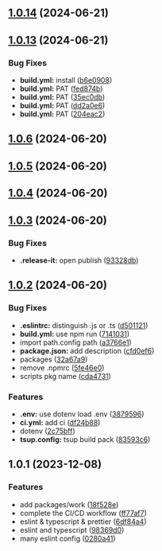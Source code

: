 

## [1.0.14](https://github.com/qlover/fe-base-tsup/compare/1.0.13...1.0.14) (2024-06-21)

## [1.0.13](https://github.com/qlover/fe-base-tsup/compare/1.0.6...1.0.13) (2024-06-21)


### Bug Fixes

* **build.yml:** install ([b6e0908](https://github.com/qlover/fe-base-tsup/commit/b6e0908d1ecb62228b890b5ebcbad78b2b9d4772))
* **build.yml:** PAT ([fed874b](https://github.com/qlover/fe-base-tsup/commit/fed874bacf43e7e5a06dcbdf0c3168a642f2d388))
* **build.yml:** PAT ([35ec0db](https://github.com/qlover/fe-base-tsup/commit/35ec0dbb939cac21944597baa52e99e4e0aa406b))
* **build.yml:** PAT ([dd2a0e6](https://github.com/qlover/fe-base-tsup/commit/dd2a0e641cebf62f2771148e279a300f5b2e728d))
* **build.yml:** PAT ([204eac2](https://github.com/qlover/fe-base-tsup/commit/204eac2bb3b12adda6a48ef5683aca1a1383eae3))

## [1.0.6](https://github.com/qlover/fe-base-tsup/compare/1.0.5...1.0.6) (2024-06-20)

## [1.0.5](https://github.com/qlover/fe-base-tsup/compare/1.0.4...1.0.5) (2024-06-20)

## [1.0.4](https://github.com/qlover/fe-base-tsup/compare/1.0.3...1.0.4) (2024-06-20)

## [1.0.3](https://github.com/qlover/fe-base-tsup/compare/1.0.2...1.0.3) (2024-06-20)


### Bug Fixes

* **.release-it:** open publish ([93328db](https://github.com/qlover/fe-base-tsup/commit/93328db0438d51ac58fdff4060ff7e94e921f643))

## [1.0.2](https://github.com/qlover/fe-base-tsup/compare/1.0.1...1.0.2) (2024-06-20)


### Bug Fixes

* **.eslintrc:** distinguish .js or .ts ([d501121](https://github.com/qlover/fe-base-tsup/commit/d501121fee68657c2c5bb448b90920bf185520cc))
* **build.yml:** use npm run ([7141031](https://github.com/qlover/fe-base-tsup/commit/7141031ab4c6fda59475372dd9b5207ad71974b5))
* import path.config path ([a3766e1](https://github.com/qlover/fe-base-tsup/commit/a3766e1877ef38a1661bc3bb55f4bb37bf436bbb))
* **package.json:** add description ([cfd0ef6](https://github.com/qlover/fe-base-tsup/commit/cfd0ef6a3cf2477cafc0ac827dd4459defdebda2))
* packages ([32a67a9](https://github.com/qlover/fe-base-tsup/commit/32a67a9441c69981422d0fe2b5246ea0f6de647d))
* remove .npmrc ([5fe46e0](https://github.com/qlover/fe-base-tsup/commit/5fe46e0e91668e95a0056657abc875dfaeb10c3e))
* scripts pkg name ([cda4731](https://github.com/qlover/fe-base-tsup/commit/cda4731d244eb8f4c14ea374b98b4d995d886d5b))


### Features

* **.env:** use dotenv load .env ([3879596](https://github.com/qlover/fe-base-tsup/commit/3879596f6ca4017b1f12e4fc3ea5c928dc575fd0))
* **ci.yml:** add ci ([df24b88](https://github.com/qlover/fe-base-tsup/commit/df24b883138c710a3f1b8d2f97acf415d5e3c5e7))
* dotenv ([2c75bff](https://github.com/qlover/fe-base-tsup/commit/2c75bffb07ec5c60d70414963e437b7612268c78))
* **tsup.config:** tsup build pack ([83593c6](https://github.com/qlover/fe-base-tsup/commit/83593c66bda61e18120b4c03f5afadee4d96374d))

## 1.0.1 (2023-12-08)


### Features

* add packages/work ([18f528e](https://github.com/qlover/front-work/commit/18f528e9d41ca43abe615b57863c8acde96952ca))
* complete the CI/CD workflow ([ff77af7](https://github.com/qlover/front-work/commit/ff77af71a508b8f1cff5730ddf881cddaa309b01))
* eslint & typescript & prettier ([6df84a4](https://github.com/qlover/front-work/commit/6df84a47a2fd7ff686ace9ffe43830481feb47d8))
* eslint and typescript ([98369d0](https://github.com/qlover/front-work/commit/98369d0cf3b77f51a8a42888fe12087327d46f20))
* many eslint config ([0280a41](https://github.com/qlover/front-work/commit/0280a414fcaf6d6a9aafd73b8c18609c89892d7c))
